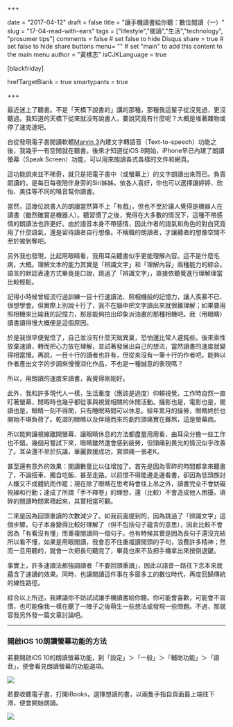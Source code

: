 +++
     
date = "2017-04-12"
draft = false
title = "讓手機讀書給你聽：數位閱讀（一）"
slug = "17-04-read-with-ears"
tags = ["lifestyle","閱讀","生活","technology", "prosumer tips"]
comments = false # set false to hide Disqus
share = true # set false to hide share buttons
menu= ""  # set "main" to add this content to the main menu
author = "黃樵志"
isCJKLanguage = true

[blackfriday]

hrefTargetBlank = true 
smartypants = true

+++

最近迷上了聽書。不是「天橋下說書的」講的那種，那種我這輩子從沒見過，更沒聽過。我知道的天橋下從來就沒有說書人，要說究竟有什麼呢？大概是堆著雜物或停了速克達吧。

<!--more-->

自從發現電子書閱讀軟體[Marvin 3](https://itunes.apple.com/us/app/marvin-3-ebook-and-comic-book-reader/id1086482858?mt=8)內建文字轉語音（Text-to-speech）功能之後，我幾乎一有空閒就在聽書。後來才知道從iOS 8開始，iPhone早已內建了朗讀螢幕（Speak Screen）功能，可以用來朗讀各式各樣的文件和網頁。

這功能說來並不稀奇，就只是把電子書中（或螢幕上）的文字朗讀出來而已。負責朗讀的，是每日每夜陪伴身旁的Siri姊姊。依各人喜好，你也可以選擇讓婷婷、欣怡、美佳等不同的嗓音幫你讀書。

當然，這幾位說書人的朗讀當然算不上「有戲」，但也不至於讓人覺得是機器人在讀書（雖然確實是機器人）。聽習慣了之後，覺得在大多數的情況下，這種不帶感情的朗讀法也許更好。由於語音本身不帶感情，因此作者的語氣和角色的對白究竟用了什麼語氣，還是留待讀者自行想像。不稱職的朗讀者，才讓聽者的想像空間不至於被剝奪吧。

另外我也發現，比起用眼睛看，我用耳朵聽書似乎更能理解內容。這不是什麼毛病，大概。理解文本的能力其實是「辨識文字」和「理解內容」兩種能力的綜合。語言的默認表達方式畢竟是口說，跳過了「辨識文字」，直接依聽覺進行理解理當比較輕鬆。

記得小時候曾經流行過訓練一目十行速讀法、照相機般的記憶力，讓人羨慕不已、很想學會。但實際上別說十行了，我不在腦中把文字讀出來就很難理解；如果要用照相機來比喻我的記憶力，那是能夠拍出印象派油畫的那種相機吧。我（用眼睛）讀書讀得慢大概便是這個原因。

於是我很早便覺悟了，自己並沒有什麼天賦異稟，恐怕還比常人遲鈍些。後來索性放棄速讀，轉而把心力放在理解，並試著發展出自己的想法，當然讀書的速度就變得相當慢。再說，一目十行的讀者也許有，但從來沒有一筆十行的作者吧。能夠以作者產出文字的步調來慢慢消化作品，不也是一種誠意的表現嗎？

所以，用朗讀的速度來讀書，我覺得剛剛好。

此外，我和許多現代人一樣，生活重度（應該是過度）仰賴視覺，工作時自然一直盯著螢幕，閒暇時也幾乎都從事與視覺相關的休閒活動。攝影也是，電影也是，閱讀也是，眼睛一刻不得閒，只有睡眠時間可以休息。經年累月的操勞，眼睛終於也開始不堪負荷了。乾澀的眼睛以及伴隨而來的劇烈頭痛實在難熬，這是螢幕病。

所以能夠讓視線離開螢幕、讓眼睛休息的方法都盡量用用看，由耳朵分擔一些工作也不錯。幾個月嘗試下來，眼睛雖然還會感到疲勞，但頭痛到畏光的情況似乎改善了。耳朵還不至於抗議，華麗救援成功，賞頭痛一張老K。

甚至還有意外的效果：閱讀數量比以往增加了。首先是因為零碎的時間都拿來聽書了，不論搭車、獨自吃飯、甚至走路。以前恨不得能邊走邊看書，卻因為低頭族討人嫌又不成體統而作罷；現在除了眼睛在思考時會往上吊之外，讀書完全不會妨礙視線和行動；達成了所謂「手不釋卷」的理想，還（比較）不會造成他人困擾。瑣碎的閱讀時間累積起來，其實相當可觀。

二來是因為回頭重讀的次數減少了。如我前面提到的，因為跳過了「辨識文字」這個步驟，句子本身變得比較好理解了（但不包括句子蘊含的意思），因此比較不會因為「有看沒有懂」而重複閱讀同一個句子。也有時候其實是因為長句子還沒完結所以看不懂，如果是用眼閱讀，我會忍不住重複讀開頭的子句，浪費許多精神；然而一旦用聽的，就會一次把長句聽完了，畢竟也來不及把手機拿出來按倒退鍵。

事實上，許多速讀法都強調讀者「不要回頭重讀」，因此以語音一路往下念本來就蘊含了速讀的效果。同時，也讓閱讀這件事在多窗多工的數位時代，再度回歸傳統的線性路徑。

綜合以上所述，我建議你不妨試試讓手機讀書給你聽。你可能會喜歡，可能會不習慣，也可能像我一樣在聽了一陣子之後萌生一些想法或發現一些問題。不過，那就容我另外發一篇文章討論吧。

------

### 開啟iOS 10朗讀螢幕功能的方法

若要開啟iOS 10的朗讀螢幕功能，到「設定」＞「一般」＞「輔助功能」＞「語音」，便會看見朗讀螢幕的功能選項。

![](http://eternallogger.com/images/2017/17-03-speakscreen_tutorial1.gif)

若要收聽電子書，打開iBooks，選擇想讀的書，以兩隻手指自頁面最上端往下滑，便會開始朗讀。

![](http://eternallogger.com/images/2017/17-03-speakscreen_tutorial2.gif)